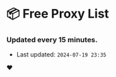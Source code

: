 # :package: Free Proxy List
### Updated every 15 minutes.

- Last updated: `2024-07-19 23:35`

:heart:
